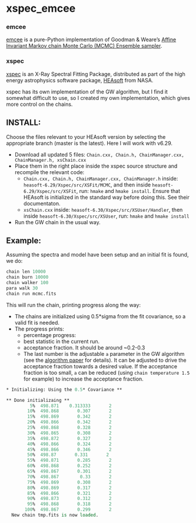 # xspec_emcee

### emcee
[emcee](https://emcee.readthedocs.io/en/stable/) is a pure-Python implementation of Goodman & Weare’s [Affine Invariant Markov chain Monte Carlo (MCMC) Ensemble sampler](http://msp.berkeley.edu/camcos/2010/5-1/p04.xhtml).

### xspec
[xspec](https://heasarc.gsfc.nasa.gov/xanadu/xspec/) is an X-Ray Spectral Fitting Package, distributed as part of the high energy astrophysics software package, [HEAsoft](https://heasarc.gsfc.nasa.gov/docs/software/lheasoft/) from NASA.

xspec has its own implementation of the GW algorithm, but I find it somewhat difficult to use, so I created my own implementation, which gives more control on the chains.

## INSTALL:
Choose the files relevant to your HEAsoft version by selecting the appropriate branch (master is the latest). Here I will work with v6.29.
- Download all updated 5 files: `Chain.cxx, Chain.h, ChainManager.cxx, ChainManager.h, xsChain.cxx`
- Place them in the right place inside the xspec source structure and recompile the relevant code:
  - `Chain.cxx, Chain.h, ChainManager.cxx, ChainManager.h` inside: `heasoft-6.29/Xspec/src/XSFit/MCMC`, and then inside `heasoft-6.29/Xspec/src/XSFit`, run: `hmake` and `hmake install`. Ensure that HEAsoft is initialized in the standard way before doing this. See their documentaton.
  - `xsChain.cxx` inside: `heasoft-6.30/Xspec/src/XSUser/Handler`, then inside `heasoft-6.30/Xspec/src/XSUser`, run: `hmake` and `hmake install`
- Run the GW chain in the usual way.


## Example:
Assuming the spectra and model have been setup and an initial fit is found, we do:
```tcl
chain len 10000
chain burn 10000
chain walker 100
para walk 30
chain run mcmc.fits
```
This will run the chain, printing progress along the way:
- The chains are initialized using 0.5*sigma from the fit covariance, so a valid fit is needed.
- The progress prints:
  - percentage progress:
  - best statistic in the current run.
  - acceptance fraction. It should be around ~0.2-0.3
  - The last number is the adjustable `a` parameter in the GW algorithm (see the [algorithm paper](https://arxiv.org/abs/1202.3665) for details). It can be adjusted to drive the acceptance fraction towards a desired value. If the acceptance fraction is too small, `a` can be reduced (using `chain temperature 1.5` for example) to increase the acceptance fraction.

```tcl
* Initializing: Using the 0.5* Covariance **

** Done initializaing **
         5%  498.871    0.313333       2
        10%  498.868       0.307       2
        15%  498.869       0.342       2
        20%  498.866       0.342       2
        25%  498.868       0.328       2
        30%  498.865       0.308       2
        35%  498.872       0.327       2
        40%  498.866       0.324       2
        45%  498.866       0.346       2
        50%  498.87       0.331       2
        55%  498.871       0.285       2
        60%  498.868       0.252       2
        65%  498.867       0.301       2
        70%  498.867        0.33       2
        75%  498.869       0.308       2
        80%  498.869       0.317       2
        85%  498.866       0.321       2
        90%  498.873       0.312       2
        95%  498.868       0.318       2
       100%  498.867       0.299       2
  New chain tmp.fits is now loaded.

```
